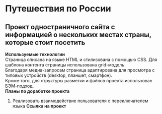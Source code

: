 # Путешествия по России
## Проект одностраничного сайта с информацией о нескольких местах страны, которые стоит посетить
**Используемые технологии**  
Страница описана на языке HTML и стилизована с помощью CSS. Для шаблона контента страницы использована grid-модель.  
Благодаря медиа-запросам страница адаптирована для просмотра с типовых устройств (desktop, планшет, смартфон).  
Кроме того, для структуры разметки и файлов проекта использован БЭМ-подход.  
**Планы по доработке проекта**  
1. Реализовать взаимодействие пользователя с переключателем языка
**Ссылка на проект**